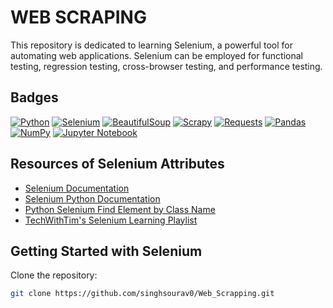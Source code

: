 # WEB SCRAPING

This repository is dedicated to learning Selenium, a powerful tool for automating web applications. Selenium can be employed for functional testing, regression testing, cross-browser testing, and performance testing.

## Badges

[![Python](https://img.shields.io/badge/Python-3776AB?logo=python&logoColor=white)](https://www.python.org/)
[![Selenium](https://img.shields.io/badge/Selenium-43B02A?logo=selenium&logoColor=white)](https://www.selenium.dev/)
[![BeautifulSoup](https://img.shields.io/badge/BeautifulSoup-8FBC8F?logo=beautifulsoup&logoColor=white)](https://www.crummy.com/software/BeautifulSoup/)
[![Scrapy](https://img.shields.io/badge/Scrapy-1E7C82?logo=scrapy&logoColor=white)](https://scrapy.org/)
[![Requests](https://img.shields.io/badge/Requests-3776AB?logo=python&logoColor=white)](https://docs.python-requests.org/)
[![Pandas](https://img.shields.io/badge/Pandas-150458?logo=pandas&logoColor=white)](https://pandas.pydata.org/)
[![NumPy](https://img.shields.io/badge/NumPy-013243?logo=NumPy&logoColor=white)](https://numpy.org/)
[![Jupyter Notebook](https://img.shields.io/badge/Jupyter-F37626.svg?logo=Jupyter&logoColor=white)](https://jupyter.org/)

## Resources of Selenium Attributes

- [Selenium Documentation](https://www.selenium.dev/selenium/docs/api/py/api.html)
- [Selenium Python Documentation](https://selenium-python.readthedocs.io/)
- [Python Selenium Find Element by Class Name](https://pythonexamples.org/python-selenium-find-element-by-class-name/)
- [TechWithTim's Selenium Learning Playlist](https://www.youtube.com/@TechWithTim)

## Getting Started with Selenium

Clone the repository:

```bash
git clone https://github.com/singhsourav0/Web_Scrapping.git
```

